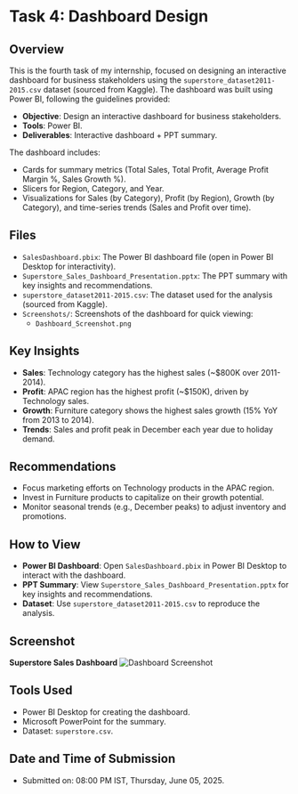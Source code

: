 # Task 4: Dashboard Design

## Overview
This is the fourth task of my internship, focused on designing an interactive dashboard for business stakeholders using the `superstore_dataset2011-2015.csv` dataset (sourced from Kaggle). The dashboard was built using Power BI, following the guidelines provided:
- **Objective**: Design an interactive dashboard for business stakeholders.
- **Tools**: Power BI.
- **Deliverables**: Interactive dashboard + PPT summary.

The dashboard includes:
- Cards for summary metrics (Total Sales, Total Profit, Average Profit Margin %, Sales Growth %).
- Slicers for Region, Category, and Year.
- Visualizations for Sales (by Category), Profit (by Region), Growth (by Category), and time-series trends (Sales and Profit over time).

## Files
- `SalesDashboard.pbix`: The Power BI dashboard file (open in Power BI Desktop for interactivity).
- `Superstore_Sales_Dashboard_Presentation.pptx`: The PPT summary with key insights and recommendations.
- `superstore_dataset2011-2015.csv`: The dataset used for the analysis (sourced from Kaggle).
- `Screenshots/`: Screenshots of the dashboard for quick viewing:
  - `Dashboard_Screenshot.png`

## Key Insights
- **Sales**: Technology category has the highest sales (~$800K over 2011-2014).
- **Profit**: APAC region has the highest profit (~$150K), driven by Technology sales.
- **Growth**: Furniture category shows the highest sales growth (15% YoY from 2013 to 2014).
- **Trends**: Sales and profit peak in December each year due to holiday demand.

## Recommendations
- Focus marketing efforts on Technology products in the APAC region.
- Invest in Furniture products to capitalize on their growth potential.
- Monitor seasonal trends (e.g., December peaks) to adjust inventory and promotions.

## How to View
- **Power BI Dashboard**: Open `SalesDashboard.pbix` in Power BI Desktop to interact with the dashboard.
- **PPT Summary**: View `Superstore_Sales_Dashboard_Presentation.pptx` for key insights and recommendations.
- **Dataset**: Use `superstore_dataset2011-2015.csv` to reproduce the analysis.

## Screenshot
**Superstore Sales Dashboard**
![Dashboard Screenshot](Screenshots/Dashboard_Screenshot.png)

## Tools Used
- Power BI Desktop for creating the dashboard.
- Microsoft PowerPoint for the summary.
- Dataset: `superstore.csv`.

## Date and Time of Submission
- Submitted on: 08:00 PM IST, Thursday, June 05, 2025.
